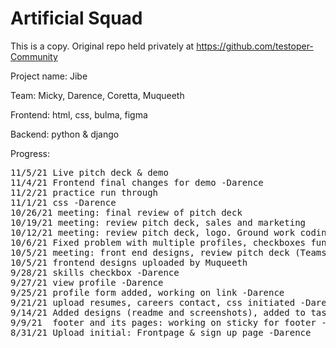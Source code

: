 # Artificial Squad

This is a copy. Original repo held privately at https://github.com/testoper-Community

Project name: Jibe

Team: Micky, Darence, Coretta, Muqueeth

Frontend: html, css, bulma, figma

Backend: python & django 

Progress:
<pre>
11/5/21 Live pitch deck & demo
11/4/21 Frontend final changes for demo -Darence
11/2/21 practice run through
11/1/21 css -Darence
10/26/21 meeting: final review of pitch deck
10/19/21 meeting: review pitch deck, sales and marketing
10/12/21 meeting: review pitch deck, logo. Ground work coding for AI-MVP -Darence
10/6/21 Fixed problem with multiple profiles, checkboxes functional - Darence
10/5/21 meeting: front end designs, review pitch deck (Teams repo), logo ideas
10/5/21 frontend designs uploaded by Muqueeth
9/28/21 skills checkbox -Darence
9/27/21 view profile -Darence
9/25/21 profile form added, working on link -Darence
9/21/21 upload resumes, careers contact, css initiated -Darence
9/14/21 Added designs (readme and screenshots), added to tasklist (projects) -Darence
9/9/21  footer and its pages: working on sticky for footer -Darence
8/31/21 Upload initial: Frontpage & sign up page -Darence
</pre>
